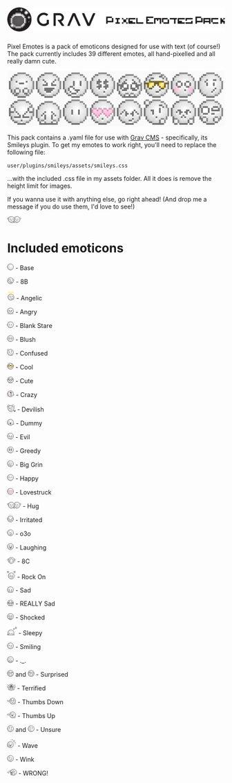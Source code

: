 # ![Grav Smileys Data Pack - Simple Smileys](assets/logo.png)

Pixel Emotes is a pack of emoticons designed for use with text (of course!)
The pack currently includes 39 different emotes, all hand-pixelled and all really damn cute.

![Grav Smileys Data Pack - Simple Smileys](assets/preview.png)

This pack contains a .yaml file for use with [Grav CMS](http://getgrav.org) - specifically, its Smileys plugin. To get my emotes to work right, you'll need to replace the following file:

    user/plugins/smileys/assets/smileys.css

...with the included .css file in my assets folder. All it does is remove the height limit for images.

If you wanna use it with anything else, go right ahead! (And drop me a message if you do use them, I'd love to see!)

![Hug](hug.png)

# Included emoticons

![Base](_base.png) - Base

![8B](8B.png) - 8B

![Angel](angel.png) - Angelic

![Angry](angry.png) - Angry

![Blank Stare](speechless.png) - Blank Stare

![Blush](blushing.png) - Blush

![Confused](confused.png) - Confused

![Cool](cool.png) - Cool

![Cute](cute.png) - Cute

![La la la](madness.gif) - Crazy

![Devil](devil.png) - Devilish

![Dummy](stupid.png) - Dummy

![Evil](evil.png) - Evil

![Greed](greedy.png) - Greedy

![Grin](grinning.png) - Big Grin

![Happy](happy_smiling.png) - Happy

![Lovestruck](heart.png) - Lovestruck

![Hug](hug.png) - Hug

![Irritated](irritated.png) - Irritated

![Duckface](kissing.png) - o3o

![Laughing](laughing.png) - Laughing

![Pouting](pouting.png) - 8C

![Rock On!](rockon.png) - Rock On

![Sad](frowning.png) - Sad

![Very Sad](crying.png) - REALLY Sad

![Shock](gasping.png) - Shocked

![Sleepy](tired.png) - Sleepy

![Smile](smiling.png) - Smiling

![Serious Face](srsface.png) - ._.

![Surprised](surprised.png) and ![Surprised](surprised_2.png) - Surprised

![Terrified](terrified.png) - Terrified

![Thumbs Down](thumbs_down.png) - Thumbs Down

![Thumbs Up](thumbs_up.png) - Thumbs Up

![Unsure](unsure.png) and ![Unsure](unsure_2.png) - Unsure

![Wave](wave.png) - Wave

![Wink](winking.png) - Wink

![Wrong](wrong.png) - WRONG!
